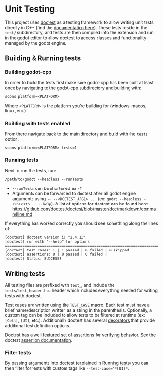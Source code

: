 # Unit Testing
This project uses [doctest](https://github.com/doctest/doctest) as a testing framework to allow writing unit tests directly in C++ (find the [documentation here](https://github.com/doctest/doctest/blob/master/doc/markdown/readme.md#reference)). These tests reside in the `test/` subdirectory, and tests are then compiled into the extension and run in the godot editor to allow doctest to access classes and functionality managed by the godot engine.

## Building & Running tests

### Building godot-cpp
In order to build the tests first make sure godot-cpp has been built at least once by navigating to the godot-cpp subdirectory and building with:
```
scons platform=<PLATFORM>
```
Where `<PLATFORM>` is the platform you're building for (windows, macos, linux, etc.)

### Building with tests enabled
From there navigate back to the main directory and build with the `tests` option:
```
scons platform=<PLATFORM> tests=1
```

### Running tests
Next to run the tests, run:
```
/path/to/godot --headless --runTests
```
- `--runTests` can be shortened as `-T`
- Arguments can be forwarded to doctest after all godot engine arguments using `-- --<DOCTEST_ARG1> ...` (ex: `godot --headless --runTests -- --help`). A list of options for doctest can be found here: https://github.com/doctest/doctest/blob/master/doc/markdown/commandline.md

If everything has worked correctly you should see something along the lines of:
```
[doctest] doctest version is "2.4.11"
[doctest] run with "--help" for options
===============================================================================
[doctest] test cases: 1 | 1 passed | 0 failed | 0 skipped
[doctest] assertions: 8 | 8 passed | 0 failed |
[doctest] Status: SUCCESS!
```

## Writing tests
All testing files are prefixed with `test_`, and include the `tests/test_header.hpp` header which includes everything needed for writing tests with doctest.

Test cases are written using the `TEST_CASE` macro. Each test must have a brief name/description written as a string in the parenthesis. Optionally, a custom tag can be included to allow tests to be filtered at runtime (ex: `[Cell]`, `[UI]`, etc.). Additionally doctest has several [decorators](https://github.com/doctest/doctest/blob/master/doc/markdown/testcases.md#decorators) that provide additional test definition options.

Doctest has a well featured set of assertions for verifying behavior. See the doctest [assertion documentation](https://github.com/doctest/doctest/blob/master/doc/markdown/assertions.md).

### Filter tests
By passing arguments into doctest (explained in [Running tests](#running-tests)) you can then filter for tests with custom tags like `--test-case="*[UI]*`.